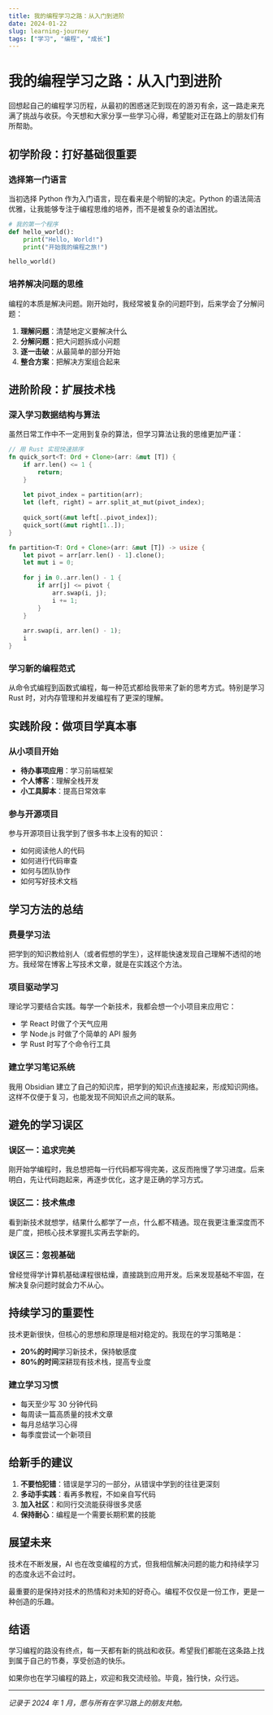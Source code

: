 ```yaml
---
title: 我的编程学习之路：从入门到进阶
date: 2024-01-22
slug: learning-journey
tags: ["学习", "编程", "成长"]
---
```


# 我的编程学习之路：从入门到进阶

回想起自己的编程学习历程，从最初的困惑迷茫到现在的游刃有余，这一路走来充满了挑战与收获。今天想和大家分享一些学习心得，希望能对正在路上的朋友们有所帮助。

## 初学阶段：打好基础很重要

### 选择第一门语言

当初选择 Python 作为入门语言，现在看来是个明智的决定。Python 的语法简洁优雅，让我能够专注于编程思维的培养，而不是被复杂的语法困扰。

```python
# 我的第一个程序
def hello_world():
    print("Hello, World!")
    print("开始我的编程之旅!")

hello_world()
```

### 培养解决问题的思维

编程的本质是解决问题。刚开始时，我经常被复杂的问题吓到，后来学会了分解问题：

1. **理解问题**：清楚地定义要解决什么
2. **分解问题**：把大问题拆成小问题
3. **逐一击破**：从最简单的部分开始
4. **整合方案**：把解决方案组合起来

## 进阶阶段：扩展技术栈

### 深入学习数据结构与算法

虽然日常工作中不一定用到复杂的算法，但学习算法让我的思维更加严谨：

```rust
// 用 Rust 实现快速排序
fn quick_sort<T: Ord + Clone>(arr: &mut [T]) {
    if arr.len() <= 1 {
        return;
    }
    
    let pivot_index = partition(arr);
    let (left, right) = arr.split_at_mut(pivot_index);
    
    quick_sort(&mut left[..pivot_index]);
    quick_sort(&mut right[1..]);
}

fn partition<T: Ord + Clone>(arr: &mut [T]) -> usize {
    let pivot = arr[arr.len() - 1].clone();
    let mut i = 0;
    
    for j in 0..arr.len() - 1 {
        if arr[j] <= pivot {
            arr.swap(i, j);
            i += 1;
        }
    }
    
    arr.swap(i, arr.len() - 1);
    i
}
```

### 学习新的编程范式

从命令式编程到函数式编程，每一种范式都给我带来了新的思考方式。特别是学习 Rust 时，对内存管理和并发编程有了更深的理解。

## 实践阶段：做项目学真本事

### 从小项目开始

- **待办事项应用**：学习前端框架
- **个人博客**：理解全栈开发
- **小工具脚本**：提高日常效率

### 参与开源项目

参与开源项目让我学到了很多书本上没有的知识：

- 如何阅读他人的代码
- 如何进行代码审查
- 如何与团队协作
- 如何写好技术文档

## 学习方法的总结

### 费曼学习法

把学到的知识教给别人（或者假想的学生），这样能快速发现自己理解不透彻的地方。我经常在博客上写技术文章，就是在实践这个方法。

### 项目驱动学习

理论学习要结合实践。每学一个新技术，我都会想一个小项目来应用它：

- 学 React 时做了个天气应用
- 学 Node.js 时做了个简单的 API 服务
- 学 Rust 时写了个命令行工具

### 建立学习笔记系统

我用 Obsidian 建立了自己的知识库，把学到的知识点连接起来，形成知识网络。这样不仅便于复习，也能发现不同知识点之间的联系。

## 避免的学习误区

### 误区一：追求完美

刚开始学编程时，我总想把每一行代码都写得完美，这反而拖慢了学习进度。后来明白，先让代码跑起来，再逐步优化，这才是正确的学习方式。

### 误区二：技术焦虑

看到新技术就想学，结果什么都学了一点，什么都不精通。现在我更注重深度而不是广度，把核心技术掌握扎实再去学新的。

### 误区三：忽视基础

曾经觉得学计算机基础课程很枯燥，直接跳到应用开发。后来发现基础不牢固，在解决复杂问题时就会力不从心。

## 持续学习的重要性

技术更新很快，但核心的思想和原理是相对稳定的。我现在的学习策略是：

- **20%的时间**学习新技术，保持敏感度
- **80%的时间**深耕现有技术栈，提高专业度

### 建立学习习惯

- 每天至少写 30 分钟代码
- 每周读一篇高质量的技术文章
- 每月总结学习心得
- 每季度尝试一个新项目

## 给新手的建议

1. **不要怕犯错**：错误是学习的一部分，从错误中学到的往往更深刻
2. **多动手实践**：看再多教程，不如亲自写代码
3. **加入社区**：和同行交流能获得很多灵感
4. **保持耐心**：编程是一个需要长期积累的技能

## 展望未来

技术在不断发展，AI 也在改变编程的方式，但我相信解决问题的能力和持续学习的态度永远不会过时。

最重要的是保持对技术的热情和对未知的好奇心。编程不仅仅是一份工作，更是一种创造的乐趣。

## 结语

学习编程的路没有终点，每一天都有新的挑战和收获。希望我们都能在这条路上找到属于自己的节奏，享受创造的快乐。

如果你也在学习编程的路上，欢迎和我交流经验。毕竟，独行快，众行远。

---

*记录于 2024 年 1 月，愿与所有在学习路上的朋友共勉。*